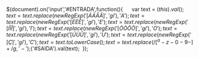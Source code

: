 $(document).on('input','#ENTRADA',function(){
      var text = $(this).val();
      text = text.replace(new RegExp('[ÁÀÂÃ]', 'gi'), 'A');
      text = text.replace(new RegExp('[ÉÈÊ]', 'gi'), 'E');
      text = text.replace(new RegExp('[ÍÌÎ]', 'gi'), 'I');
      text = text.replace(new RegExp('[ÓÒÔÕ]', 'gi'), 'O');
      text = text.replace(new RegExp('[ÚÙÛ]', 'gi'), 'U');
      text = text.replace(new RegExp('[Ç]', 'gi'), 'C');
      text = text.toLowerCase();
      text = text.replace(/[^a-z-0-9-]+/g, '-');
      $('#SAIDA').val(text);
  });
